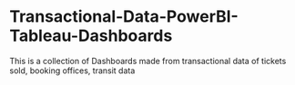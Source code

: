 # Transactional-Data-PowerBI-Tableau-Dashboards
This is a collection of Dashboards made from transactional data of tickets sold, booking offices, transit data
